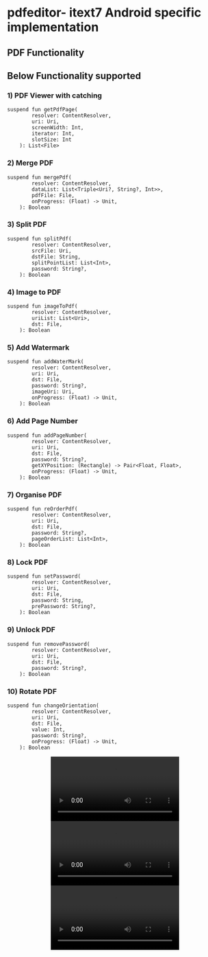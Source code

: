 # pdfeditor- itext7 Android specific implementation

## PDF Functionality
## Below Functionality supported 
 
### 1) PDF Viewer with catching
```
suspend fun getPdfPage(
        resolver: ContentResolver,
        uri: Uri,
        screenWidth: Int,
        iterator: Int,
        slotSize: Int
    ): List<File>
```
### 2) Merge PDF
```
suspend fun mergePdf(
        resolver: ContentResolver,
        dataList: List<Triple<Uri?, String?, Int>>,
        pdfFile: File,
        onProgress: (Float) -> Unit,
    ): Boolean
```

### 3) Split PDF
```
suspend fun splitPdf(
        resolver: ContentResolver,
        srcFile: Uri,
        dstFile: String,
        splitPointList: List<Int>,
        password: String?,
    ): Boolean
```
### 4) Image to PDF
```
suspend fun imageToPdf(
        resolver: ContentResolver,
        uriList: List<Uri>,
        dst: File,
    ): Boolean 
```
### 5) Add Watermark
```
suspend fun addWaterMark(
        resolver: ContentResolver,
        uri: Uri,
        dst: File,
        password: String?,
        imageUri: Uri,
        onProgress: (Float) -> Unit,
    ): Boolean
```
### 6) Add Page Number
```
suspend fun addPageNumber(
        resolver: ContentResolver,
        uri: Uri,
        dst: File,
        password: String?,
        getXYPosition: (Rectangle) -> Pair<Float, Float>,
        onProgress: (Float) -> Unit,
    ): Boolean
```
### 7) Organise PDF
```
suspend fun reOrderPdf(
        resolver: ContentResolver,
        uri: Uri,
        dst: File,
        password: String?,
        pageOrderList: List<Int>,
    ): Boolean
```
### 8) Lock PDF
```
suspend fun setPassword(
        resolver: ContentResolver,
        uri: Uri,
        dst: File,
        password: String,
        prePassword: String?,
    ): Boolean
```
### 9) Unlock PDF
```
suspend fun removePassword(
        resolver: ContentResolver,
        uri: Uri,
        dst: File,
        password: String?,
    ): Boolean

```
### 10) Rotate PDF
```
suspend fun changeOrientation(
        resolver: ContentResolver,
        uri: Uri,
        dst: File,
        value: Int,
        password: String?,
        onProgress: (Float) -> Unit,
    ): Boolean
```

<div align="center">
  <video src="https://github.com/213maheta/pdfeditor/assets/103872646/fbbf3a68-01c7-4f87-983c-a0e4f99bf150"" />
</div>
<div align="center">
  <video src="https://github.com/213maheta/pdfeditor/assets/103872646/d3add631-a93c-463e-a5b6-38201125d84f" />
</div>
<div align="center">
  <video src="https://github.com/213maheta/pdfeditor/assets/103872646/413f7d4c-cf87-422d-a793-35f5f804803c" />
</div>




